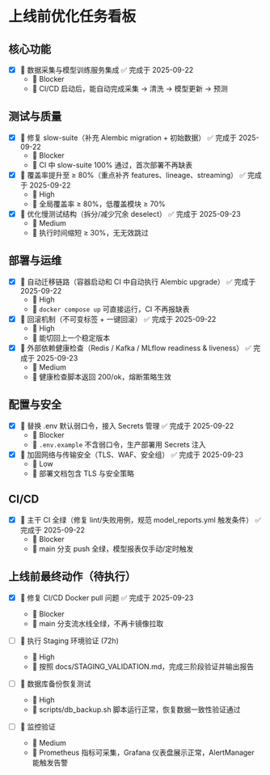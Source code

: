 # 上线前优化任务看板

## 核心功能
- [x] 📌 数据采集与模型训练服务集成 ✅ 完成于 2025-09-22
  - 🎯 Blocker
  - 📝 CI/CD 启动后，能自动完成采集 → 清洗 → 模型更新 → 预测

## 测试与质量
- [x] 📌 修复 slow-suite（补充 Alembic migration + 初始数据） ✅ 完成于 2025-09-22
  - 🎯 Blocker
  - 📝 CI 中 slow-suite 100% 通过，首次部署不再缺表
- [x] 📌 覆盖率提升至 ≥ 80%（重点补齐 features、lineage、streaming） ✅ 完成于 2025-09-22
  - 🎯 High
  - 📝 全局覆盖率 ≥ 80%，低覆盖模块 ≥ 70%
- [x] 📌 优化慢测试结构（拆分/减少冗余 deselect） ✅ 完成于 2025-09-23
  - 🎯 Medium
  - 📝 执行时间缩短 ≥ 30%，无无效跳过

## 部署与运维
- [x] 📌 自动迁移链路（容器启动和 CI 中自动执行 Alembic upgrade） ✅ 完成于 2025-09-22
  - 🎯 High
  - 📝 `docker compose up` 可直接运行，CI 不再报缺表
- [x] 📌 回滚机制（不可变标签 + 一键回滚） ✅ 完成于 2025-09-22
  - 🎯 High
  - 📝 能切回上一个稳定版本
- [x] 📌 外部依赖健康检查（Redis / Kafka / MLflow readiness & liveness） ✅ 完成于 2025-09-23
  - 🎯 Medium
  - 📝 健康检查脚本返回 200/ok，熔断策略生效

## 配置与安全
- [x] 📌 替换 .env 默认弱口令，接入 Secrets 管理 ✅ 完成于 2025-09-22
  - 🎯 Blocker
  - 📝 `.env.example` 不含弱口令，生产部署用 Secrets 注入
- [x] 📌 加固网络与传输安全（TLS、WAF、安全组） ✅ 完成于 2025-09-23
  - 🎯 Low
  - 📝 部署文档包含 TLS 与安全策略

## CI/CD
- [x] 📌 主干 CI 全绿（修复 lint/失败用例，规范 model_reports.yml 触发条件） ✅ 完成于 2025-09-22
  - 🎯 Blocker
  - 📝 main 分支 push 全绿，模型报表仅手动/定时触发

## 上线前最终动作（待执行）

- [x] 📌 修复 CI/CD Docker pull 问题 ✅ 完成于 2025-09-23
  - 🎯 Blocker
  - 📝 main 分支流水线全绿，不再卡镜像拉取

- [ ] 📌 执行 Staging 环境验证 (72h)
  - 🎯 High
  - 📝 按照 docs/STAGING_VALIDATION.md，完成三阶段验证并输出报告

- [ ] 📌 数据库备份恢复测试
  - 🎯 High
  - 📝 scripts/db_backup.sh 脚本运行正常，恢复数据一致性验证通过

- [ ] 📌 监控验证
  - 🎯 Medium
  - 📝 Prometheus 指标可采集，Grafana 仪表盘展示正常，AlertManager 能触发告警
